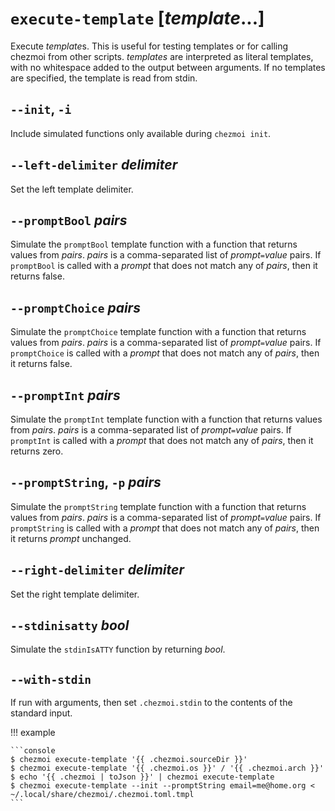 # `execute-template` [*template*...]

Execute *template*s. This is useful for testing templates or for calling
chezmoi from other scripts. *templates* are interpreted as literal templates,
with no whitespace added to the output between arguments. If no templates are
specified, the template is read from stdin.

## `--init`, `-i`

Include simulated functions only available during `chezmoi init`.

## `--left-delimiter` *delimiter*

Set the left template delimiter.

## `--promptBool` *pairs*

Simulate the `promptBool` template function with a function that returns values
from *pairs*. *pairs* is a comma-separated list of *prompt*`=`*value* pairs. If
`promptBool` is called with a *prompt* that does not match any of *pairs*, then
it returns false.

## `--promptChoice` *pairs*

Simulate the `promptChoice` template function with a function that returns
values from *pairs*. *pairs* is a comma-separated list of *prompt*`=`*value*
pairs. If `promptChoice` is called with a *prompt* that does not match any of
*pairs*, then it returns false.

## `--promptInt` *pairs*

Simulate the `promptInt` template function with a function that returns values
from *pairs*. *pairs* is a comma-separated list of *prompt*`=`*value* pairs. If
`promptInt` is called with a *prompt* that does not match any of *pairs*, then
it returns zero.

## `--promptString`, `-p` *pairs*

Simulate the `promptString` template function with a function that returns
values from *pairs*. *pairs* is a comma-separated list of *prompt*`=`*value*
pairs. If `promptString` is called with a *prompt* that does not match any of
*pairs*, then it returns *prompt* unchanged.

## `--right-delimiter` *delimiter*

Set the right template delimiter.

## `--stdinisatty` *bool*

Simulate the `stdinIsATTY` function by returning *bool*.

## `--with-stdin`

If run with arguments, then set `.chezmoi.stdin` to the contents of the standard
input.

!!! example

    ```console
    $ chezmoi execute-template '{{ .chezmoi.sourceDir }}'
    $ chezmoi execute-template '{{ .chezmoi.os }}' / '{{ .chezmoi.arch }}'
    $ echo '{{ .chezmoi | toJson }}' | chezmoi execute-template
    $ chezmoi execute-template --init --promptString email=me@home.org < ~/.local/share/chezmoi/.chezmoi.toml.tmpl
    ```
